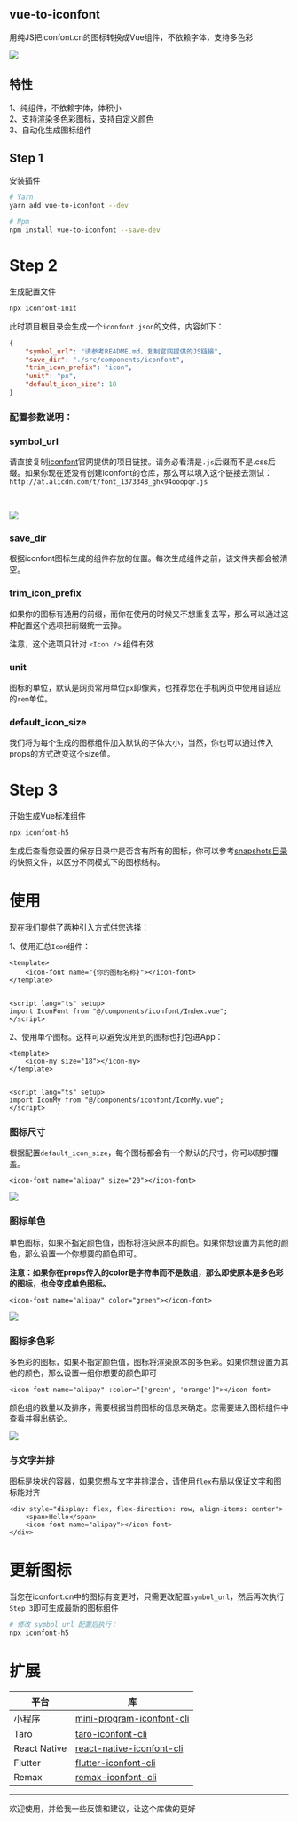 ## vue-to-iconfont
用纯JS把iconfont.cn的图标转换成Vue组件，不依赖字体，支持多色彩

![](https://github.com/Yorksh1re/vue-iconfont-cli/blob/master/images/icons.png?raw=true)

## 特性

1、纯组件，不依赖字体，体积小
<br />
2、支持渲染多色彩图标，支持自定义颜色
<br />
3、自动化生成图标组件

## Step 1
安装插件
```bash
# Yarn
yarn add vue-to-iconfont --dev

# Npm
npm install vue-to-iconfont --save-dev
```

# Step 2
生成配置文件
```bash
npx iconfont-init
```
此时项目根目录会生成一个`iconfont.json`的文件，内容如下：
```json
{
    "symbol_url": "请参考README.md，复制官网提供的JS链接",
    "save_dir": "./src/components/iconfont",
    "trim_icon_prefix": "icon",
    "unit": "px",
    "default_icon_size": 18
}
```
### 配置参数说明：
### symbol_url
请直接复制[iconfont](http://iconfont.cn)官网提供的项目链接。请务必看清是`.js`后缀而不是.css后缀。如果你现在还没有创建iconfont的仓库，那么可以填入这个链接去测试：`http://at.alicdn.com/t/font_1373348_ghk94ooopqr.js`

<br />

![](https://github.com/Yorksh1re/vue-iconfont-cli/blob/master/images/symbol-url.png?raw=true)

### save_dir
根据iconfont图标生成的组件存放的位置。每次生成组件之前，该文件夹都会被清空。

### trim_icon_prefix
如果你的图标有通用的前缀，而你在使用的时候又不想重复去写，那么可以通过这种配置这个选项把前缀统一去掉。

注意，这个选项只针对 `<Icon />` 组件有效

### unit
图标的单位，默认是网页常用单位`px`即像素，也推荐您在手机网页中使用自适应的`rem`单位。

### default_icon_size
我们将为每个生成的图标组件加入默认的字体大小，当然，你也可以通过传入props的方式改变这个size值。

# Step 3
开始生成Vue标准组件
```bash
npx iconfont-h5
```

生成后查看您设置的保存目录中是否含有所有的图标，你可以参考[snapshots目录](https://github.com/iconfont-cli/react-iconfont-cli/tree/master/snapshots)的快照文件，以区分不同模式下的图标结构。

# 使用

现在我们提供了两种引入方式供您选择：

1、使用汇总`Icon`组件：
```vue
<template>
	<icon-font name="{你的图标名称}"></icon-font>
</template>


<script lang="ts" setup>
import IconFont from "@/components/iconfont/Index.vue";
</script>
```

2、使用单个图标。这样可以避免没用到的图标也打包进App：

```vue
<template>
	<icon-my size="18"></icon-my>
</template>


<script lang="ts" setup>
import IconMy from "@/components/iconfont/IconMy.vue";
</script>
```

### 图标尺寸
根据配置`default_icon_size`，每个图标都会有一个默认的尺寸，你可以随时覆盖。
```vue
<icon-font name="alipay" size="20"></icon-font>
```
![](https://github.com/Yorksh1re/vue-iconfont-cli/blob/master/images/default-color-icon.png?raw=true)
### 图标单色
单色图标，如果不指定颜色值，图标将渲染原本的颜色。如果你想设置为其他的颜色，那么设置一个你想要的颜色即可。

**注意：如果你在props传入的color是字符串而不是数组，那么即使原本是多色彩的图标，也会变成单色图标。**

```vue
<icon-font name="alipay" color="green"></icon-font>
```
![](https://github.com/Yorksh1re/vue-iconfont-cli/blob/master/images/one-color-icon.png?raw=true)

### 图标多色彩
多色彩的图标，如果不指定颜色值，图标将渲染原本的多色彩。如果你想设置为其他的颜色，那么设置一组你想要的颜色即可
```vue
<icon-font name="alipay" :color="['green', 'orange']"></icon-font>
```
颜色组的数量以及排序，需要根据当前图标的信息来确定。您需要进入图标组件中查看并得出结论。


![](https://github.com/Yorksh1re/vue-iconfont-cli/blob/master/images/multi-color-icon.png?raw=true)

### 与文字并排
图标是块状的容器，如果您想与文字并排混合，请使用`flex`布局以保证文字和图标能对齐
```vue
<div style="display: flex, flex-direction: row, align-items: center">
  	<span>Hello</span>
    <icon-font name="alipay"></icon-font>
</div>
```

# 更新图标
当您在iconfont.cn中的图标有变更时，只需更改配置`symbol_url`，然后再次执行`Step 3`即可生成最新的图标组件
```bash
# 修改 symbol_url 配置后执行：
npx iconfont-h5
```

# 扩展
| 平台         | 库                                                                                     |
| ------------ | -------------------------------------------------------------------------------------- |
| 小程序       | [mini-program-iconfont-cli](https://github.com/iconfont-cli/mini-program-iconfont-cli) |
| Taro         | [taro-iconfont-cli](https://github.com/iconfont-cli/taro-iconfont-cli)                 |
| React Native | [react-native-iconfont-cli](https://github.com/iconfont-cli/react-native-iconfont-cli) |
| Flutter      | [flutter-iconfont-cli](https://github.com/iconfont-cli/flutter-iconfont-cli)           |
| Remax        | [remax-iconfont-cli](https://github.com/iconfont-cli/remax-iconfont-cli)               |


--------

欢迎使用，并给我一些反馈和建议，让这个库做的更好
